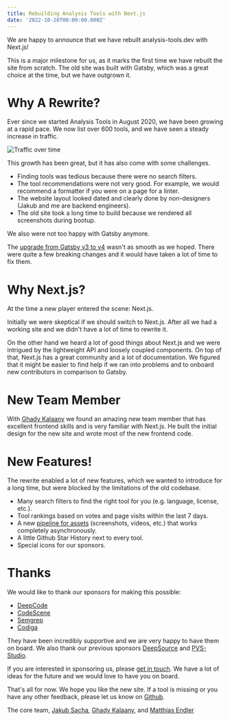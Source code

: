 ```yaml
---
title: Rebuilding Analysis Tools with Next.js
date: '2022-10-28T00:00:00.000Z'
---
```


We are happy to announce that we have rebuilt analysis-tools.dev with Next.js!

This is a major milestone for us, as it marks the first time we have rebuilt the
site from scratch. The old site was built with Gatsby, which was a great choice
at the time, but we have outgrown it.

# Why A Rewrite?

Ever since we started Analysis Tools in August 2020, we have been growing at a rapid pace.
We now list over 600 tools, and we have seen a steady increase in traffic.

![Traffic over time](/assets/images/blog/traffic.jpg)

This growth has been great, but it has also come with some challenges.

-   Finding tools was tedious because there were no search filters.
-   The tool recommendations were not very good. For example, we would recommend a
    formatter if you were on a page for a linter.
-   The website layout looked dated and clearly done by non-designers (Jakub and
    me are backend engineers).
-   The old site took a long time to build because we rendered all screenshots
    during bootup.

We also were not too happy with Gatsby anymore.

The [upgrade from Gatsby v3 to v4](https://www.gatsbyjs.com/docs/reference/release-notes/migrating-from-v3-to-v4/) wasn't as smooth as we hoped.
There were quite a few breaking changes and it would have taken a lot of time to fix them.

# Why Next.js?

At the time a new player entered the scene: Next.js.

Initially we were skeptical if we should switch to Next.js.
After all we had a working site and we didn't have a lot of time to rewrite it.

On the other hand we heard a lot of good things about Next.js and we were
intrigued by the lightweight API and loosely coupled components. On top of that,
Next.js has a great community and a lot of documentation. We figured that it
might be easier to find help if we ran into problems and to onboard new
contributors in comparison to Gatsby.

# New Team Member

With [Ghady Kalaany](https://github.com/Ghadyk) we found an amazing new team member
that has excellent frontend skills and is very familiar with Next.js.
He built the initial design for the new site and wrote most of the new frontend code.

# New Features!

The rewrite enabled a lot of new features, which we wanted to introduce for a
long time, but were blocked by the limitations of the old codebase.

-   Many search filters to find the right tool for you (e.g. language, license, etc.).
-   Tool rankings based on votes and page visits within the last 7 days.
-   A new [pipeline for
    assets](https://github.com/analysis-tools-dev/assets/actions) (screenshots,
    videos, etc.) that works completely asynchronously.
-   A little Github Star History next to every tool.
-   Special icons for our sponsors.

# Thanks

We would like to thank our sponsors for making this possible:

-   [DeepCode](https://www.deepcode.ai/)
-   [CodeScene](https://codescene.io/)
-   [Semgrep](https://semgrep.dev/)
-   [Codiga](https://codiga.io/)

They have been incredibly supportive and we are very happy to have them on
board. We also thank our previous sponsors [DeepSource](https://deepsource.io/)
and [PVS-Studio](https://www.viva64.com/en/pvs-studio/).

If you are interested in sponsoring us, please [get in touch](/sponsors/).
We have a lot of ideas for the future and we would love to have you on board.

That's all for now. We hope you like the new site.
If a tool is missing or you have any other feedback, please let us know on [Github](https://github.com/analysis-tools-dev/static-analysis).

The core team,
[Jakub Sacha](https://github.com/jakubsacha), [Ghady Kalaany](https://github.com/Ghadyk), and [Matthias Endler](https://github.com/mre)

